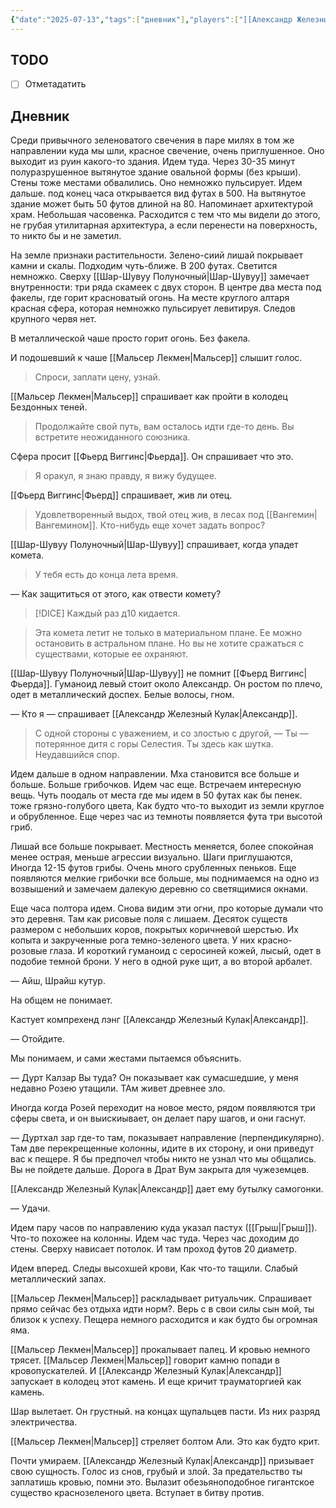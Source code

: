 ```yaml
---
{"date":"2025-07-13","tags":["дневник"],"players":["[[Александр Железный Кулак]]","[[Мальсер Лекмен]]","[[Фьерд Виггинс]]","[[Шар-Шувуу Полуночный]]"],"campaign":"Школа приключенцев Безелота. Переплетенные судьбы","world-date":"45 день весны 776","world-time-start":"9:45","dg-publish":true,"previous-session":"[[6 июля 2025]]","next-session":"[[27 июля 2025]]","permalink":"/13-iyulya-2025/","dgPassFrontmatter":true}
---
```



## TODO
- [ ] Отметадатить

## Дневник
Среди привычного зеленоватого свечения в паре милях в том же направлении куда мы шли, красное свечение, очень приглушенное. Оно выходит из руин какого-то здания. Идем туда. Через 30-35 минут  полуразрушенное вытянутое здание овальной формы (без крыши). Стены тоже местами обвалились. Оно немножко пульсирует. Идем дальше. под конец часа открывается вид футах в 500. На вытянутое здание может быть 50 футов длиной на 80. Напоминает архитектурой храм. Небольшая часовенка. Расходится с тем что мы видели до этого, не грубая утилитарная архитектура, а если перенести на поверхность, то никто бы и не заметил.

На земле признаки растительности. Зелено-сиий лишай покрывает камни и скалы. Подходим чуть-ближе. В 200 футах. Светится немножко. Сверху [[Шар-Шувуу Полуночный\|Шар-Шувуу]] замечает внутренности: три ряда скамеек с двух сторон. В центре два места под факелы, где горит красноватый огонь. На месте круглого алтаря красная сфера, которая немножко пульсирует левитируя. Следов крупного червя нет. 

В металлической чаше просто горит огонь. Без факела. 

И подошевший к чаше [[Мальсер Лекмен\|Мальсер]] слышит голос. 
>Спроси, заплати цену, узнай.

[[Мальсер Лекмен\|Мальсер]] спрашивает как пройти в колодец Бездонных теней. 

> Продолжайте свой путь, вам осталось идти где-то день. Вы встретите неожиданного союзника. 

Сфера просит [[Фьерд Виггинс\|Фьерда]]. Он спрашивает что это.

> Я оракул, я знаю правду, я вижу будущее. 

[[Фьерд Виггинс\|Фьерд]] спрашивает, жив ли отец. 

> Удовлетворенный выдох, твой отец жив, в лесах под [[Вангемин\|Вангемином]]. Кто-нибудь еще хочет задать вопрос?

[[Шар-Шувуу Полуночный\|Шар-Шувуу]] спрашивает, когда упадет комета. 

> У тебя есть до конца лета время. 

— Как защититься от этого, как отвести комету?

> [!DICE] Каждый раз д10 кидается.

> Эта комета летит не только в материальном плане. Ее можно остановить в астральном плане. Но вы не хотите сражаться с существами, которые ее охраняют.

[[Шар-Шувуу Полуночный\|Шар-Шувуу]] не помнит [[Фьерд Виггинс\|Фьерда]]. Гуманоид левый стоит около Александр. Он ростом по плечо, одет в металлический доспех. Белые волосы, гном. 

— Кто я — спрашивает [[Александр Железный Кулак\|Александр]].
> С одной стороны с уважением, и со злостью с другой, — Ты — потерянное дитя с горы Селестия. Ты здесь как шутка. Неудавшийся спор. 

Идем дальше в одном направлении. Мха становится все больше и больше. Больше грибочков. Идем час еще. Встречаем интересную вещь. Чуть поодаль от места где мы идем в 50 футах как бы пенек. тоже грязно-голубого цвета, Как будто что-то выходит из земли круглое и обрубленное. Еще через час из темноты появляется фута три высотой гриб. 

Лишай все больше покрывает. Местность меняется, более спокойная менее острая, меньше агрессии визуально. Шаги приглушаются, Иногда 12-15 футов грибы. Очень много срубленных пеньков. Еще появляются мелкие грибочки все больше, мы поднимаемся на одно из возвышений и замечаем далекую деревню со светящимися окнами. 

Еще часа полтора идем. Снова видим эти огни, про которые думали что это деревня. Там как рисовые поля с лишаем. Десяток существ размером с небольших коров, покрытых коричневой шерстью. Их копыта и закрученные рога темно-зеленого цвета. У них красно-розовые глаза. И короткий гуманоид с серосиней кожей, лысый, одет в подобие темной брони. У него в одной руке щит, а во второй арбалет. 

— Айш, Шрайш кутур. 

На общем не понимает. 

Кастует компрехенд лэнг [[Александр Железный Кулак\|Александр]]. 

— Отойдите. 

Мы понимаем, и сами жестами пытаемся объяснить. 

— Дурт Калзар Вы туда? Он показывает как сумасшедшие, у меня недавно Розею утащили.  ТАм живет древнее зло. 

Иногда когда Розей переходит на новое место, рядом появляются три сферы света, и он выискиывает, он делает пару шагов, и они гаснут.

— Дуртхал зар где-то там, показывает направление (перпендикулярно). Там две перекрещенные колонны, идите  в их сторону, и они приведут вас к пещере. Я бы предпочел чтобы никто не узнал что мы общались. Вы не пойдете дальше. Дорога в Драт Вум закрыта для чужеземцев. 

[[Александр Железный Кулак\|Александр]] дает ему бутылку самогонки. 

— Удачи.

Идем пару часов по направлению куда указал пастух ([[Грыш\|Грыш]]). Что-то похожее на колонны. Идем час туда. Через час доходим до стены. Сверху нависает потолок. И там проход футов 20 диаметр. 

Идем вперед. Следы высохшей крови, Как что-то тащили. Слабый металлический запах. 

[[Мальсер Лекмен\|Мальсер]] раскладывает ритуальчик. Спрашивает прямо сейчас без отдыха идти норм?. Верь с в свои силы сын мой, ты близок к успеху. Пещера немного расходится и как будто бы огромная яма. 

[[Мальсер Лекмен\|Мальсер]] прокалывает палец. И кровью немного трясет. [[Мальсер Лекмен\|Мальсер]] говорит камню попади в кровопускателей. И [[Александр Железный Кулак\|Александр]] запускает в колодец этот камень. И еще кричит трауматоргией как камень.

Шар вылетает. Он грустный. на концах щупальцев пасти. Из них разряд электричества.

[[Мальсер Лекмен\|Мальсер]] стреляет болтом Али. Это как будто крит.

Почти умираем. [[Александр Железный Кулак\|Александр]] призывает свою сущность. Голос из снов, грубый и злой. За предательство ты заплатишь кровью, помни это. Вылазит обезьяноподобное гигантское существо краснозеленого цвета.  Вступает в битву против.